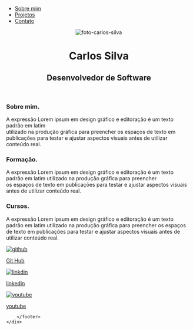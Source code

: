 <!DOCTYPE html>
<html lang="pt-br">
<head>
    <meta charset="UTF-8">
    <meta http-equiv="X-UA-Compatible" content="IE=edge">
    <meta name="viewport" content="width=device-width, initial-scale=1.0">
    <title>Carlos Silva</title>
    <link rel="stylesheet" href="index.css">
</head>
<body>
    <div class="container">
        <nav>
            <ul>
                <li>
                    <a href="index.html">Sobre mim</a>
                </li>
                <li>
                    <a href="project.html">Projetos</a>
                </li>
                <li>
                    <a href="contact.html">Contato</a>
                </li>
            </ul>
        </nav>
        <header>
            <div class="center">
                <img src="./img/Carlos-portfolio.png" alt="foto-carlos-silva">
            </div>
            <h1>Carlos Silva</h1>
            <h2>Desenvolvedor de Software</h2>
        </header>
        <main>
            <section>
                <h3>Sobre mim.</h3>
                <p>
                    A expressão Lorem ipsum em design gráfico e editoração é um texto padrão em latim <br>
                    utilizado na produção gráfica para preencher os espaços de texto em publicações para 
                    testar e ajustar aspectos visuais antes de utilizar conteúdo real.
                </p>
            </section>
            <section>
                <h3>Formação.</h3>
                <p>
                    A expressão Lorem ipsum em design gráfico e editoração é um texto padrão em latim
                    utilizado na produção gráfica para preencher <br> os espaços de texto em publicações para 
                    testar e ajustar aspectos visuais antes de utilizar conteúdo real.
                </p>
            </section>
            <section>
                <h3>Cursos.</h3>
                <p>
                    A expressão Lorem ipsum em design gráfico e editoração é um texto padrão em latim
                    utilizado na produção gráfica para preencher os espaços de texto em publicações para 
                    testar e ajustar aspectos visuais antes de utilizar conteúdo real.
                </p>
            </section>
        </main>
        <footer>
            <a href="https://github.com/SilvaCP/" target="_blank" rel="noopener noreferrer">
                <img src="./img/github22.png" alt="github">
                <p>Git Hub</p>
            </a>
            <a href="https://www.linkedin.com/in/carlospereirasilva" target="_blank" rel="noopener noreferrer">
                <img src="./img/linkedin22.png" alt="linkdin">
                <p>linkedin</p>
            </a>
            <a href="https://www.youtube.com/channel/UCrfC-y7sJva2bc7Yz2B_LYw/featured" target="_blank" rel="noopener noreferrer">
                <img src="./img/youtube.png" alt="youtube">
                <p>youtube</p>
            </a>
        
        </footer>
    </div>
</body>
</html>

